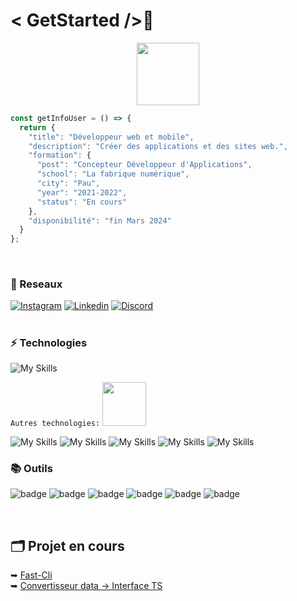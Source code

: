 # < GetStarted />💚

<p align="center">
<img src="https://media.giphy.com/media/IP7sarl7C5lSFCw9rG/giphy.gif"  width="100px" height="100px"></p>

```ts
const getInfoUser = () => {
  return {
    "title": "Développeur web et mobile",
    "description": "Créer des applications et des sites web.",
    "formation": {
      "post": "Concepteur Développeur d'Applications",
      "school": "La fabrique numérique",
      "city": "Pau",
      "year": "2021-2022",
      "status": "En cours"
    },
    "disponibilité": "fin Mars 2024"
  }
};
``` 
<br>

### 📱 Reseaux 

[![Instagram](https://img.shields.io/badge/Instagram-E4405F?style=for-the-badge&logo=instagram&logoColor=white)](https://instagram.com/slayer_code1?igshid=MzNlNGNkZWQ4Mg==)
[![Linkedin](https://img.shields.io/badge/Linkedin-0A66C2?style=for-the-badge&logo=linkedin&logoColor=white)](https://www.linkedin.com/in/yann-clain-185a91235)
[![Discord](https://img.shields.io/badge/Discord-7289DA?style=for-the-badge&logo=discord&logoColor=white)]()

#

### ⚡ Technologies  

![My Skills](https://skillicons.dev/icons?i=react,vite,angular,electron,nodejs,figma,vscode,ts,js&theme=dark)

``Autres technologies:``  <img src="https://c.tenor.com/SOVMSXmWB1kAAAAi/tony-star-jumping.gif" width="70">

![My Skills](https://img.shields.io/badge/React_Native-20232A?style=for-the-badge&logo=react&logoColor=61DAFB)
![My Skills](https://img.shields.io/badge/Redux-593D88?style=for-the-badge&logo=redux&logoColor=white)
![My Skills](https://img.shields.io/badge/MySQL-00000F?style=for-the-badge&logo=mysql&logoColor=whitee)
![My Skills](https://img.shields.io/badge/Symfony-00000F?style=for-the-badge&logo=symfony&logoColor=whitee)
![My Skills](https://img.shields.io/badge/PHP-777BB4?style=for-the-badge&logo=php&logoColor=white)

### 📚 Outils

![badge](https://img.shields.io/badge/powershell-5391FE?style=for-the-badge&logo=powershell&logoColor=white)
![badge](https://img.shields.io/badge/Windows-0078D6?style=for-the-badge&logo=windows&logoColor=white)
![badge](https://img.shields.io/badge/Ubuntu-E95420?style=for-the-badge&logo=ubuntu&logoColor=white)
![badge](https://img.shields.io/badge/Google_chrome-4285F4?style=for-the-badge&logo=Google-chrome&logoColor=white)
![badge](https://img.shields.io/badge/Notion-000000?style=for-the-badge&logo=notion&logoColor=white)
![badge](https://img.shields.io/badge/Slack-4A154B?style=for-the-badge&logo=slack&logoColor=white)

<br>

## 🗂️ Projet en cours

➥ [Fast-Cli](https://www.npmjs.com/package/@ghost_/fast_cli)\
➥ [Convertisseur data -> Interface TS](https://slayercode1.github.io/Convert-Json-To-Typescript/)
